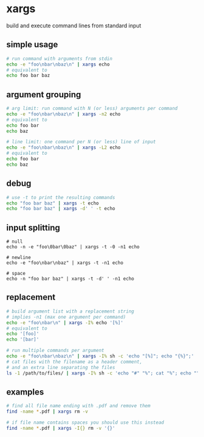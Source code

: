 # xargs

build and execute command lines from standard input

## simple usage

```bash
# run command with arguments from stdin
echo -e "foo\nbar\nbaz\n" | xargs echo
# equivalent to 
echo foo bar baz
```

## argument grouping

```bash
# arg limit: run command with N (or less) arguments per command
echo -e "foo\nbar\nbaz\n" | xargs -n2 echo
# equivalent to 
echo foo bar
echo baz
```

```bash
# line limit: one command per N (or less) line of input
echo -e "foo\nbar\nbaz\n" | xargs -L2 echo
# equivalent to
echo foo bar
echo baz
```

## debug

```bash
# use -t to print the resulting commands
echo "foo bar baz" | xargs -t echo
echo "foo bar baz" | xargs -d' ' -t echo
```

## input splitting
```
# null
echo -n -e "foo\0bar\0baz" | xargs -t -0 -n1 echo

# newline
echo -e "foo\nbar\nbaz" | xargs -t -n1 echo

# space
echo -n "foo bar baz" | xargs -t -d' ' -n1 echo
```


## replacement

```bash
# build argument list with a replacement string
# implies -n1 (max one argument per command)
echo -e "foo\nbar\n" | xargs -I% echo '[%]'
# equivalent to
echo '[foo]'
echo '[bar]'
```

```bash
# run multiple commands per argument
echo -e "foo\nbar\nbaz\n" | xargs -I% sh -c 'echo "[%]"; echo "{%}";'
# cat files with the filename as a header comment,
# and an extra line separating the files
ls -1 /path/to/files/ | xargs -I% sh -c 'echo "#" "%"; cat "%"; echo ""'
```


## examples

```bash
# find all file name ending with .pdf and remove them
find -name *.pdf | xargs rm -v

# if file name contains spaces you should use this instead
find -name *.pdf | xargs -I{} rm -v '{}'
```
